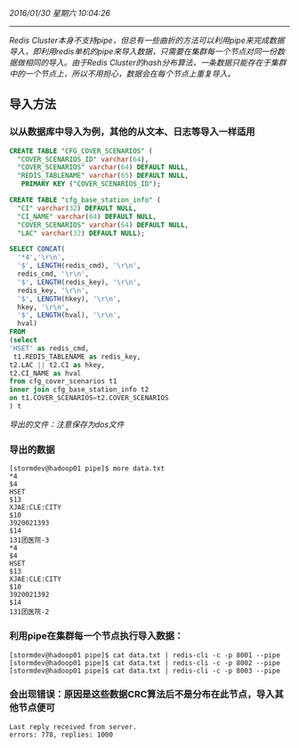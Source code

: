 *2016/01/30 星期六 10:04:26*

----------
*Redis Cluster本身不支持pipe，但总有一些曲折的方法可以利用pipe来完成数据导入，即利用redis单机的pipe来导入数据，只需要在集群每一个节点对同一份数据做相同的导入。由于Redis Cluster的hash分布算法，一条数据只能存在于集群中的一个节点上，所以不用担心，数据会在每个节点上重复导入。*
## 导入方法 ##

### 以从数据库中导入为例，其他的从文本、日志等导入一样适用

```sql
CREATE TABLE "CFG_COVER_SCENARIOS" (
  "COVER_SCENARIOS_ID" varchar(64),
  "COVER_SCENARIOS" varchar(64) DEFAULT NULL,
  "REDIS_TABLENAME" varchar(65) DEFAULT NULL,
   PRIMARY KEY ("COVER_SCENARIOS_ID");
```

```sql
CREATE TABLE "cfg_base_station_info" (
  "CI" varchar(32) DEFAULT NULL,
  "CI_NAME" varchar(64) DEFAULT NULL,
  "COVER_SCENARIOS" varchar(64) DEFAULT NULL,
  "LAC" varchar(32) DEFAULT NULL);
```

```sql
SELECT CONCAT(
  '*4','\r\n',
  '$', LENGTH(redis_cmd), '\r\n',
  redis_cmd, '\r\n',
  '$', LENGTH(redis_key), '\r\n',
  redis_key, '\r\n',
  '$', LENGTH(hkey), '\r\n',
  hkey, '\r\n',
  '$', LENGTH(hval), '\r\n',
  hval)
FROM
(select
'HSET' as redis_cmd,
 t1.REDIS_TABLENAME as redis_key,
t2.LAC || t2.CI as hkey,
t2.CI_NAME as hval
from cfg_cover_scenarios t1
inner join cfg_base_station_info t2
on t1.COVER_SCENARIOS=t2.COVER_SCENARIOS
) t
```
*导出的文件：注意保存为dos文件*

### 导出的数据

```shell
[stormdev@hadoop01 pipe]$ more data.txt
*4
$4
HSET
$13
XJAE:CLE:CITY
$10
3920021393
$14
131团医院-3
*4
$4
HSET
$13
XJAE:CLE:CITY
$10
3920021392
$14
131团医院-2
```  

### 利用pipe在集群每一个节点执行导入数据：

```shell
[stormdev@hadoop01 pipe]$ cat data.txt | redis-cli -c -p 8001 --pipe
[stormdev@hadoop01 pipe]$ cat data.txt | redis-cli -c -p 8002 --pipe
[stormdev@hadoop01 pipe]$ cat data.txt | redis-cli -c -p 8003 --pipe
```

### 会出现错误：原因是这些数据CRC算法后不是分布在此节点，导入其他节点便可

```shell
Last reply received from server.
errors: 778, replies: 1000
```
